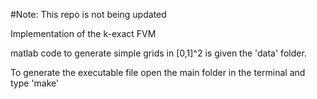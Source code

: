 #Note: This repo is not being updated


Implementation of the k-exact FVM


matlab code to generate simple grids in [0,1]^2 is given the 'data' folder.

To generate the executable file open the main folder in the terminal and type 'make'
